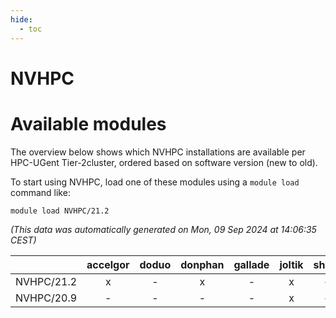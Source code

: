 ```yaml
---
hide:
  - toc
---
```


NVHPC
=====

# Available modules


The overview below shows which NVHPC installations are available per HPC-UGent Tier-2cluster, ordered based on software version (new to old).

To start using NVHPC, load one of these modules using a `module load` command like:

```shell
module load NVHPC/21.2
```

*(This data was automatically generated on Mon, 09 Sep 2024 at 14:06:35 CEST)*  

| |accelgor|doduo|donphan|gallade|joltik|shinx|skitty|
| :---: | :---: | :---: | :---: | :---: | :---: | :---: | :---: |
|NVHPC/21.2|x|-|x|-|x|-|-|
|NVHPC/20.9|-|-|-|-|x|-|-|

